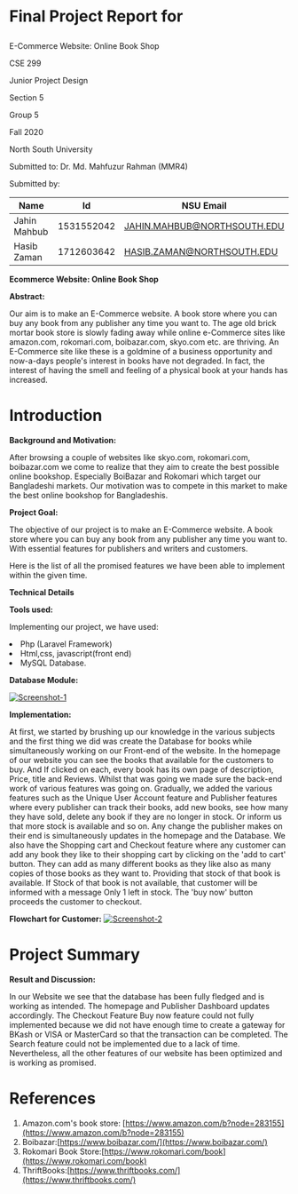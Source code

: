
<h1><p>Final Project Report for</p></h1>

<p>E-Commerce Website: Online Book Shop</p>

<p>CSE 299</p>

<p> Junior Project Design</p>

<p> Section 5</p>

<p> Group 5</p>

<p> Fall 2020</p>

<p> North South University</p>

<p> Submitted to: Dr. Md. Mahfuzur Rahman (MMR4) </p>

<p>Submitted by:</p>

| Name | Id | NSU Email |
| --- | --- | --- |
| Jahin Mahbub | 1531552042 | JAHIN.MAHBUB@NORTHSOUTH.EDU |
| Hasib Zaman | 1712603642 | HASIB.ZAMAN@NORTHSOUTH.EDU |

**Ecommerce Website: Online Book Shop**

**Abstract:**
<p>
Our aim is to make an E-Commerce website. A book store where you can buy any book from any publisher any time you want to. The age old brick mortar book store is slowly fading away while online e-Commerce sites like amazon.com, rokomari.com, boibazar.com, skyo.com etc. are thriving. An E-Commerce site like these is a goldmine of a business opportunity and now-a-days people&#39;s interest in books have not degraded. In fact, the interest of having the smell and feeling of a physical book at your hands has increased.
</p>


# **Introduction**

**Background and Motivation:**

<p>After browsing a couple of websites like skyo.com, rokomari.com, boibazar.com we come to realize that they aim to create the best possible online bookshop. Especially BoiBazar and Rokomari which target our Bangladeshi markets. Our motivation was to compete in this market to make the best online bookshop for Bangladeshis. </p>

**Project Goal:**

<p>The objective of our project is to make an E-Commerce website. A book store where you can buy any book from any publisher any time you want to. With essential features for publishers and writers and customers.</p>

<p>Here is the list of all the promised features we have been able to implement within the given time.</p>

**Technical Details**

**Tools used:**

<p>Implementing our project, we have used:</p>

<li>Php (Laravel Framework)</li>
<li>Html,css, javascript(front end) </li>
<li>MySQL Database.</li>

**Database Module:**

<a href="https://ibb.co/tDpRXZN"><img src="https://i.ibb.co/cQhqLbp/Screenshot-1.png" alt="Screenshot-1" border="0"></a>


**Implementation:**

<p>At first, we started by brushing up our knowledge in the various subjects and the first thing we did was create the Database for books while simultaneously working on our Front-end of the website. In the homepage of our website you can see the books that available for the customers to buy. And If clicked on each, every book has its own page of description, Price, title and Reviews. Whilst that was going we made sure the back-end work of various features was going on. Gradually, we added the various features such as the Unique User Account feature and Publisher features where every publisher can track their books, add new books, see how many they have sold, delete any book if they are no longer in stock. Or inform us that more stock is available and so on. Any change the publisher makes on their end is simultaneously updates in the homepage and the Database. We also have the Shopping cart and Checkout feature where any customer can add any book they like to their shopping cart by clicking on the &#39;add to cart&#39; button. They can add as many different books as they like also as many copies of those books as they want to. Providing that stock of that book is available. If Stock of that book is not available, that customer will be informed with a message Only 1 left in stock. The &#39;buy now&#39; button proceeds the customer to checkout.</p>

**Flowchart for Customer:**
<a href="https://ibb.co/X3hFVYG"><img src="https://i.ibb.co/qWtmxJ2/Screenshot-2.png" alt="Screenshot-2" border="0"></a>

# **Project Summary**

**Result and Discussion:**

<p>In our Website we see that the database has been fully fledged and is working as intended. The homepage and Publisher Dashboard updates accordingly. The Checkout Feature Buy now feature could not fully implemented because we did not have enough time to create a gateway for BKash or VISA or MasterCard so that the transaction can be completed. The Search feature could not be implemented due to a lack of time. Nevertheless, all the other features of our website has been optimized and is working as promised. </p>

# **References**

1. Amazon.com&#39;s book store: [https://www.amazon.com/b?node=283155](https://www.amazon.com/b?node=283155)
2. Boibazar:[https://www.boibazar.com/](https://www.boibazar.com/)
3. Rokomari Book Store:[https://www.rokomari.com/book](https://www.rokomari.com/book)
4. ThriftBooks:[https://www.thriftbooks.com/](https://www.thriftbooks.com/)